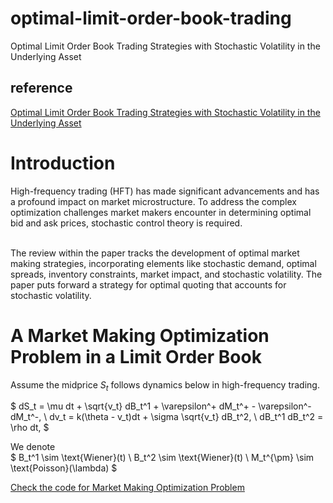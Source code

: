 # optimal-limit-order-book-trading
Optimal Limit Order Book Trading Strategies with Stochastic Volatility in the Underlying Asset


## reference
[Optimal Limit Order Book Trading Strategies with Stochastic Volatility in the Underlying Asset](https://link.springer.com/article/10.1007/s10614-022-10272-4)

# Introduction

High-frequency trading (HFT) has made significant advancements and has a profound impact on market microstructure. To address the complex optimization challenges market makers encounter in determining optimal bid and ask prices, stochastic control theory is required. 
<br><br>

The review within the paper tracks the development of optimal market making strategies, incorporating elements like stochastic demand, optimal spreads, inventory constraints, market impact, and stochastic volatility. The paper puts forward a strategy for optimal quoting that accounts for stochastic volatility.


# A Market Making Optimization Problem in a Limit Order Book

Assume the midprice $S_t$ follows dynamics below in high-frequency trading.

$
dS_t = \mu dt + \sqrt{v_t} dB_t^1 + \varepsilon^+ dM_t^+ - \varepsilon^- dM_t^-, \\
dv_t = k(\theta - v_t)dt + \sigma \sqrt{v_t} dB_t^2, \\
dB_t^1 dB_t^2 = \rho dt,
$

We denote <br>
$
B_t^1 \sim \text{Wiener}(t) \\
B_t^2 \sim \text{Wiener}(t) \\
M_t^{\pm}
 \sim \text{Poisson}(\lambda)
$

[Check the code for Market Making Optimization Problem](market_making_opt.py)


